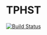 # TPHST
[![Build Status](https://travis-ci.org/CaddyDz/TPHST.svg?branch=master)](https://travis-ci.org/CaddyDz/TPHST)
